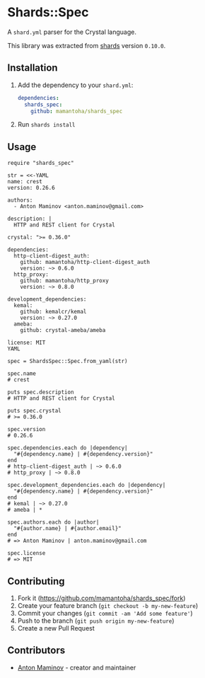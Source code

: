 # Shards::Spec

A `shard.yml` parser for the Crystal language.

This library was extracted from [shards](https://github.com/crystal-lang/shards) version `0.10.0`.

## Installation

1. Add the dependency to your `shard.yml`:

   ```yaml
   dependencies:
     shards_spec:
       github: mamantoha/shards_spec
   ```

2. Run `shards install`

## Usage

```crystal
require "shards_spec"

str = <<-YAML
name: crest
version: 0.26.6

authors:
  - Anton Maminov <anton.maminov@gmail.com>

description: |
  HTTP and REST client for Crystal

crystal: ">= 0.36.0"

dependencies:
  http-client-digest_auth:
    github: mamantoha/http-client-digest_auth
    version: ~> 0.6.0
  http_proxy:
    github: mamantoha/http_proxy
    version: ~> 0.8.0

development_dependencies:
  kemal:
    github: kemalcr/kemal
    version: ~> 0.27.0
  ameba:
    github: crystal-ameba/ameba

license: MIT
YAML

spec = ShardsSpec::Spec.from_yaml(str)

spec.name
# crest

puts spec.description
# HTTP and REST client for Crystal

puts spec.crystal
# >= 0.36.0

spec.version
# 0.26.6

spec.dependencies.each do |dependency|
  "#{dependency.name} | #{dependency.version}"
end
# http-client-digest_auth | ~> 0.6.0
# http_proxy | ~> 0.8.0

spec.development_dependencies.each do |dependency|
  "#{dependency.name} | #{dependency.version}"
end
# kemal | ~> 0.27.0
# ameba | *

spec.authors.each do |author|
  "#{author.name} | #{author.email}"
end
# => Anton Maminov | anton.maminov@gmail.com

spec.license
# => MIT
```

## Contributing

1. Fork it (<https://github.com/mamantoha/shards_spec/fork>)
2. Create your feature branch (`git checkout -b my-new-feature`)
3. Commit your changes (`git commit -am 'Add some feature'`)
4. Push to the branch (`git push origin my-new-feature`)
5. Create a new Pull Request

## Contributors

- [Anton Maminov](https://github.com/mamantoha) - creator and maintainer
